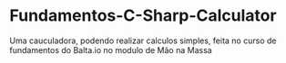 # Fundamentos-C-Sharp-Calculator
 Uma cauculadora, podendo realizar calculos simples, feita no curso de fundamentos do Balta.io no modulo de Mão na Massa
